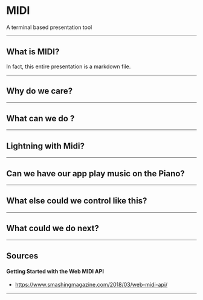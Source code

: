 # MIDI 
A terminal based presentation tool

---

## What is MIDI? 
In fact, this entire presentation is a markdown file.

---

## Why do we care?

---

## What can we do ?

---

## Lightning with Midi?

---

## Can we have our app play music on the Piano?

---

## What else could we control like this?

---

## What could we do next?

---

## Sources 

#### Getting Started with the Web MIDI API
- https://www.smashingmagazine.com/2018/03/web-midi-api/

---
